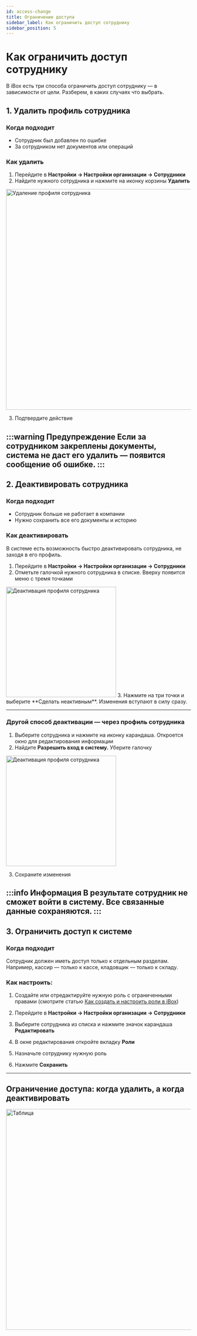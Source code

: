 ```yaml
---
id: access-change
title: Ограничение доступа
sidebar_label: Как ограничить доступ сотруднику
sidebar_position: 5
---
```

# Как ограничить доступ сотруднику

В iBox есть три способа ограничить доступ сотруднику — в зависимости от цели. Разберем, в каких случаях что выбрать.

## 1. Удалить профиль сотрудника
### Когда подходит
- Сотрудник был добавлен по ошибке
- За сотрудником нет документов или операций

### Как удалить
1. Перейдите в **Настройки → Настройки организации → Сотрудники**
2. Найдите нужного сотрудника и нажмите на иконку корзины **Удалить**

<img src="/img/knowledge/access/employee-delete1.png" alt="Удаление профиля сотрудника" width="600" />

3. Подтвердите действие

:::warning Предупреждение
Если за сотрудником закреплены документы, система не даст его удалить — появится сообщение об ошибке.
:::
---
## 2. Деактивировать сотрудника
### Когда подходит
- Сотрудник больше не работает в компании
- Нужно сохранить все его документы и историю

### Как деактивировать
В системе есть возможность быстро деактивировать сотрудника, не заходя в его профиль.

1. Перейдите в **Настройки → Настройки организации → Сотрудники**
1. Отметьте галочкой нужного сотрудника в списке. Вверху появится меню с тремя точками
<img src="/img/knowledge/access/user_deactivate.png" alt="Деактивация профиля сотрудника" width="300" />
3. Нажмите на три точки и выберите **Сделать неактивным**. 
Изменения вступают в силу сразу.

---

### Другой способ деактивации — через профиль сотрудника
1. Выберите сотрудника и нажмите на иконку карандаша. Откроется окно для редактирования информации
1. Найдите **Разрешить вход в систему.** Уберите галочку 

<img src="/img/knowledge/access/deactivate2.png" alt="Деактивация профиля сотрудника" width="300" />

3. Сохраните изменения

:::info Информация
В результате сотрудник не сможет войти в систему. Все связанные данные сохраняются.
:::
---

## 3. Ограничить доступ к системе

### Когда подходит
Сотрудник должен иметь доступ только к отдельным разделам. Например, кассир — только к кассе, кладовщик — только к складу.

### Как настроить:
1. Создайте или отредактируйте нужную роль с ограниченными правами (смотрите статью [Как создать и настроить роли в iBox](knowledge/access/access-role))
1. Перейдите в **Настройки → Настройки организации → Сотрудники**

3. Выберите сотрудника из списка и нажмите значок карандаша **Редактировать**

4. В окне редактирования откройте вкладку **Роли**

5. Назначьте сотруднику нужную роль
6. Нажмите **Сохранить**

---
## Ограничение доступа: когда удалить, а когда деактивировать
<img src="/img/knowledge/access/table_user-delete.png" alt="Таблица" width="600" />